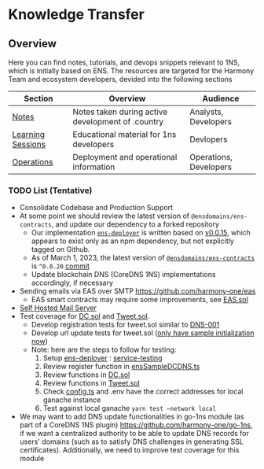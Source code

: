 # Knowledge Transfer

## Overview

Here you can find notes, tutorials, and devops snippets relevant to 1NS, which is initially based on ENS. The resources are targeted for the Harmony Team and ecosystem developers, devided into the following sections

| Section | Overview | Audience |
| --- | --- | --- |
| [Notes](./notes) | Notes taken during active development of .country | Analysts, Developers |
| [Learning Sessions](./learning) | Educational material for 1ns developers | Devlopers |
| [Operations](./operations) | Deployment and operational information | Operations, Developers |

### **TODO List (Tentative)**

- Consolidate Codebase and Production Support
- At some point we should review the latest version of `@ensdomains/ens-contracts`, and update our dependency to a forked repository
	- Our implementation [`ens-deployer`](https://github.com/harmony-one/ens-deployer) is written based on [v0.0.15](https://www.npmjs.com/package/@ensdomains/ens-contracts/v/0.0.15), which appears to exist only as an npm dependency, but not explicitly tagged on Github.
	- As of March 1, 2023, the latest version of [`@ensdomains/ens-contracts`](https://www.npmjs.com/package/@ensdomains/ens-contracts?activeTab=explore) is `^0.0.20` [commit](https://github.com/ensdomains/ens-contracts/tree/f15ae2756a795a0a844ad591a406b750749bd1f0)
	- Update blockchain DNS (CoreDNS 1NS) implementations accordingly, if necessary
- Sending emails via EAS over SMTP <https://github.com/harmony-one/eas>
  - EAS smart contracts may require some improvements, see [EAS.sol](https://github.com/harmony-one/eas/blob/main/contract/contracts/EAS.sol)
- [Self Hosted Mail Server](https://github.com/jw-1ns/eas/blob/main/docs/DESIGNV2.md)
- Test coverage for [DC.sol](https://github.com/harmony-one/dot-country/blob/main/contracts/contracts/DC.sol) and [Tweet.sol](https://github.com/harmony-one/dot-country/blob/main/contracts/contracts/Tweet.sol). 
	- Develop registration tests for tweet.sol similar to [DNS-001](https://github.com/jw-1ns/ens-deployer/blob/service-testing/contract/test/dns/DNS.ts#LL167C9-L167C16)
	- Develop url update tests for tweet.sol ([only have sample initialization now](https://github.com/jw-1ns/ens-deployer/blob/service-testing/contract/deploy/ensTweet.ts))
	- Note: here are the steps to follow for testing:
	  	1. Setup [ens-deployer](https://github.com/harmony-one/ens-deployer) : [service-testing](https://github.com/jw-1ns/ens-deployer/tree/service-testing)
		2. Review register function in [ensSampleDCDNS.ts](https://github.com/jw-1ns/ens-deployer/blob/service-testing/contract/deploy/ensSampleDCDNS.ts)
		3. Review functions in [DC.sol](https://github.com/harmony-one/dot-country/blob/main/contracts/contracts/DC.sol)
		4. Review functions in [Tweet.sol](https://github.com/harmony-one/dot-country/blob/main/contracts/contracts/Tweet.sol)
		5. Check [config.ts](https://github.com/harmony-one/dot-country/blob/main/contracts/config.ts) and .env have the correct addresses for local ganache instance
		6. Test against local ganache `yarn test —network local`
- We may want to add DNS update functionalities in go-1ns module (as part of a CoreDNS 1NS plugin) <https://github.com/harmony-one/go-1ns>, if we want a centralized authority to be able to update DNS records for users' domains (such as to satisfy DNS challenges in generating SSL certificates). Additionally, we need to improve test coverage for this module

